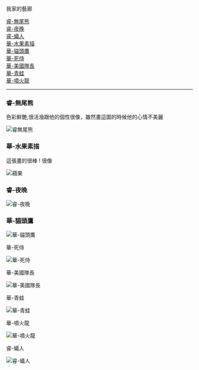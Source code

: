 我家的藝廊

<a href="#睿-無尾熊">睿-無尾熊</a><br><a href="#睿-夜晚">睿-夜晚</a><br><a href="#睿-蟻人">睿-蟻人</a><br><a href="#華-水果素描">華-水果素描</a><br><a href="#華-貓頭鷹">華-貓頭鷹</a><br><a href="#華-死侍">華-死侍</a><br><a href="#華-美國隊長">華-美國隊長</a><br><a href="#華-青蛙">華-青蛙</a><br><a href="#華-噴火龍">華-噴火龍</a><br>





***

### <a name="睿-無尾熊">睿-無尾熊</a>

色彩鮮艷,很活潑跟他的個性很像，雖然畫這圖的時候他的心情不美麗

![睿無尾熊](/img/睿-無尾熊.JPG)

### <a name="華-水果素描">華-水果素描</a>

這張畫的很棒 ! 很像

![蘋果](/img/華素描-蘋果.JPG)



### <a name="睿-夜晚">睿-夜晚</a>

![睿-夜晚](/img/睿-夜晚.JPG)



### <a name="華-貓頭鷹">華-貓頭鷹</a>

![華-貓頭鷹](img/華-貓頭鷹.JPG)



<a name="華-死侍">華-死侍</a>

![華-死侍](img/華-死侍.jpg)



 

<a name="華-美國隊長">華-美國隊長</a>

![華-美國隊長](img/華-美國隊長.JPG)



<a name="華-青蛙">華-青蛙</a>

![華-青蛙](img/Patrick-Frog.JPG)



<a name="華-噴火龍">華-噴火龍</a>

![華-噴火龍](img/Patrick-Dragon.jpg)

<a name="睿-蟻人">睿-蟻人</a>

![睿-蟻人](img/Ray-AntMan.JPG)

